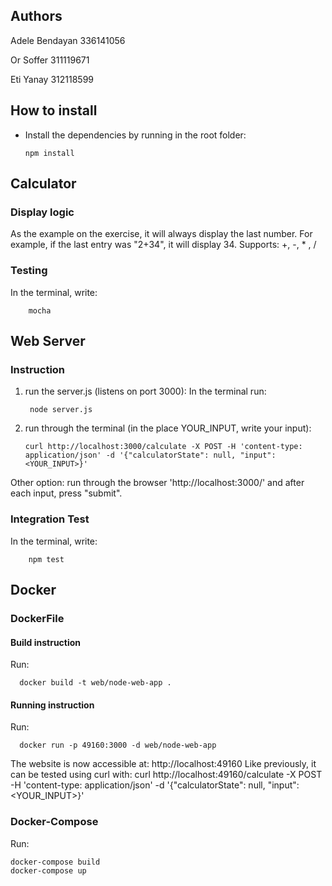 ## Authors

Adele Bendayan 336141056

Or Soffer 311119671

Eti Yanay 312118599

## How to install
* Install the dependencies by running in the root folder:

      npm install

## Calculator

### Display logic

As the example on the exercise, it will always display the last number.
For example, if the last entry was "2+34", it will display 34.
Supports: +, -, * , /


### Testing
In the terminal, write:

        mocha


## Web Server

### Instruction
1. run the server.js (listens on port 3000): In the terminal run:

        node server.js
2.  run through the terminal (in the place YOUR_INPUT, write your input):

        curl http://localhost:3000/calculate -X POST -H 'content-type: application/json' -d '{"calculatorState": null, "input": <YOUR_INPUT>}'       

Other option: run through the browser 'http://localhost:3000/' and after each input, press "submit".

### Integration Test
In the terminal, write:

        npm test

## Docker

### DockerFile

#### Build instruction
Run:

      docker build -t web/node-web-app .

#### Running instruction

Run:

      docker run -p 49160:3000 -d web/node-web-app

The website is now accessible at: http://localhost:49160
Like previously, it can be tested using curl with:
    curl http://localhost:49160/calculate -X POST -H 'content-type: application/json' -d '{"calculatorState": null, "input": <YOUR_INPUT>}'  

### Docker-Compose

Run:

    docker-compose build
    docker-compose up
